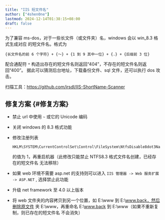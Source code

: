 ```yaml
---
title: "IIS 短文件名"
author: ["4shen0ne"]
lastmod: 2024-12-14T01:38:15+08:00
draft: false
---
```


为了兼容 ms-dos，对于一些长文件（或文件夹）名，windows 会以 win_8.3 格式生成对应
的短文件名。格式为

```text
{长文件名的前 6 个字符} + {～} + {1 到 9 其中一位} + {.} + {后缀前 3 位}
```

配合通配符 `*` 构造出存在的短文件名则返回“404”，不存在的短文件名则返回“400”。
据此可以猜测后台地址，下载备份文件、sql 文件，还可以执行 dos 攻击。

扫描工具：<https://github.com/irsdl/IIS-ShortName-Scanner>


## 修复方案 {#修复方案}

-   禁止 url 中使用 `~` 或它的 Unicode 编码
-   关闭 windows 的 8.3 格式功能
-   修改注册列表

    ```text
    HKLM\SYSTEM\CurrentControlSet\Control\FileSystem\NtfsDisable8dot3NameCreation
    ```

    的值为 1，再重启机器（此修改只能禁止 NTFS8.3 格式文件名创建，已经存在的短文件名
    无法移除）
-   如果 web 环境不需要 asp.net 的支持则可以进入 `IIS 管理器 -> Web 服务扩展 ->
      ASP.NET` , 选择禁止此功能
-   升级 net framework 至 4.0 以上版本
-   将 web 文件夹的内容拷贝到另一个位置，如 E:\www 到 E:\www.back，然后删除原文件
    夹 E:\www，再重命名 E:\www.back 到 E:\www（如果不重新复制，则已存在的短文件名
    不会消失）
